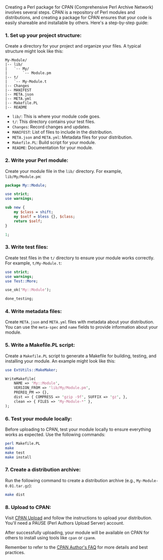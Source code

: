 Creating a Perl package for CPAN (Comprehensive Perl Archive Network) involves several steps. CPAN is a repository of Perl modules and distributions, and creating a package for CPAN ensures that your code is easily shareable and installable by others. Here's a step-by-step guide:

### 1. Set up your project structure:

Create a directory for your project and organize your files. A typical structure might look like this:

```
My-Module/
|-- lib/
|   `-- My/
|       `-- Module.pm
|-- t/
|   `-- My-Module.t
|-- Changes
|-- MANIFEST
|-- META.json
|-- META.yml
|-- Makefile.PL
|-- README
```

- `lib/`: This is where your module code goes.
- `t/`: This directory contains your test files.
- `Changes`: Record changes and updates.
- `MANIFEST`: List of files to include in the distribution.
- `META.json` and `META.yml`: Metadata files for your distribution.
- `Makefile.PL`: Build script for your module.
- `README`: Documentation for your module.

### 2. Write your Perl module:

Create your module file in the `lib/` directory. For example, `lib/My/Module.pm`:

```perl
package My::Module;

use strict;
use warnings;

sub new {
    my $class = shift;
    my $self = bless {}, $class;
    return $self;
}

1;
```

### 3. Write test files:

Create test files in the `t/` directory to ensure your module works correctly. For example, `t/My-Module.t`:

```perl
use strict;
use warnings;
use Test::More;

use_ok('My::Module');

done_testing;
```

### 4. Write metadata files:

Create `META.json` and `META.yml` files with metadata about your distribution. You can use the `meta-spec` and `name` fields to provide information about your module.

### 5. Write a Makefile.PL script:

Create a `Makefile.PL` script to generate a Makefile for building, testing, and installing your module. An example might look like this:

```perl
use ExtUtils::MakeMaker;

WriteMakefile(
    NAME => 'My::Module',
    VERSION_FROM => 'lib/My/Module.pm',
    PREREQ_PM => {},
    dist => { COMPRESS => 'gzip -9f', SUFFIX => 'gz', },
    clean => { FILES => 'My-Module-*' },
);
```

### 6. Test your module locally:

Before uploading to CPAN, test your module locally to ensure everything works as expected. Use the following commands:

```bash
perl Makefile.PL
make
make test
make install
```

### 7. Create a distribution archive:

Run the following command to create a distribution archive (e.g., `My-Module-0.01.tar.gz`):

```bash
make dist
```

### 8. Upload to CPAN:

Visit [CPAN Upload](https://pause.perl.org/pause/authenquery?ACTION=add_uri) and follow the instructions to upload your distribution. You'll need a PAUSE (Perl Authors Upload Server) account.

After successfully uploading, your module will be available on CPAN for others to install using tools like `cpan` or `cpanm`.

Remember to refer to the [CPAN Author's FAQ](https://www.cpan.org/authors/id/A/AN/ANDK/uploads/) for more details and best practices.
